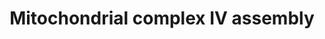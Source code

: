 ---
annotations:
- id: PW:0000034
  parent: classic metabolic pathway
  type: Pathway Ontology
  value: electron transport chain pathway
- id: PW:0001059
  parent: classic metabolic pathway
  type: Pathway Ontology
  value: oxidative phosphorylation pathway
authors:
- Annabaya
- Marvin M2
- Eweitz
citedin:
- link: PMC9316482
  title: A Pilot Mitochondrial Genome-Wide Association on Migraine Among Saudi Arabians
    (2022)
communities:
- MetaKids
- ontox
description: Complex IV or cytochrome c oxidase (COX) catalyses the oxidation of cytochrome
  c and the reduction of oxygen to water, coupled to proton translocation. Mammalian
  cIV contains 13 subunits. MT-CO1 is the largest catalytic subunit. MT-CO2 is the
  second core subunit. MT-CO3, the third core subunit has no direct catalytic role.
  The supernumerary subunits do not seem to have a catalytic role, but are thought
  to be important for the stabilization and regulation of the catalytic core. Complex
  IV is the only OXPHOS complex containing tissue-specific and developmentally regulated
  isoforms.
last-edited: 2021-05-22
ndex: 2659e4ad-8b72-11eb-9e72-0ac135e8bacf
organisms:
- Homo sapiens
redirect_from:
- /index.php/Pathway:WP4922
- /instance/WP4922
- /instance/WP4922_r117792
revision: r117792
schema-jsonld:
- '@context': https://schema.org/
  '@id': https://wikipathways.github.io/pathways/WP4922.html
  '@type': Dataset
  creator:
    '@type': Organization
    name: WikiPathways
  description: Complex IV or cytochrome c oxidase (COX) catalyses the oxidation of
    cytochrome c and the reduction of oxygen to water, coupled to proton translocation.
    Mammalian cIV contains 13 subunits. MT-CO1 is the largest catalytic subunit. MT-CO2
    is the second core subunit. MT-CO3, the third core subunit has no direct catalytic
    role. The supernumerary subunits do not seem to have a catalytic role, but are
    thought to be important for the stabilization and regulation of the catalytic
    core. Complex IV is the only OXPHOS complex containing tissue-specific and developmentally
    regulated isoforms.
  keywords:
  - CMC1
  - COA3
  - COA6
  - COX10
  - COX11
  - COX14
  - COX15
  - COX16
  - COX17
  - COX18
  - COX19
  - COX20
  - COX4I1
  - COX5A
  - COX5B
  - COX6A1
  - COX6B1
  - COX6C
  - COX7A2
  - COX7B
  - COX7C
  - COX8A
  - Copper
  - HIGD1A
  - Heme A
  - Heme B
  - Heme O
  - MT-CO1
  - MT-CO2
  - MT-CO3
  - NDUFA4
  - PET100
  - PET117
  - PNKD
  - SCO2
  - SMIM20
  - SURF1
  - TACO1
  - TMEM177
  license: CC0
  name: Mitochondrial complex IV assembly
seo: CreativeWork
title: Mitochondrial complex IV assembly
wpid: WP4922
---